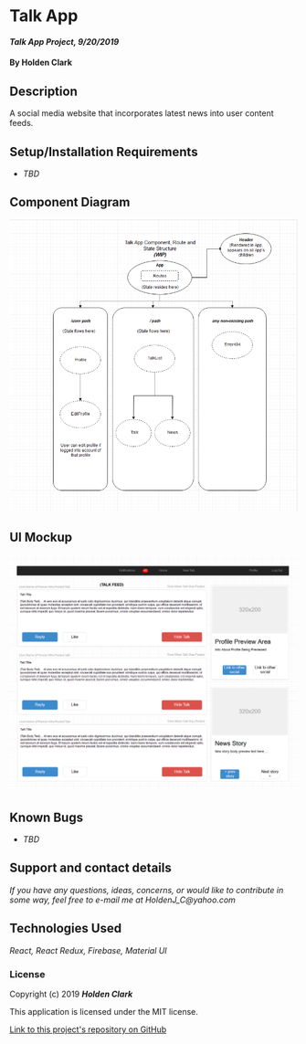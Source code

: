 # Talk App

#### _Talk App Project, 9/20/2019_

#### By **Holden Clark**

## Description

A social media website that incorporates latest news into user content feeds.

## Setup/Installation Requirements

* _TBD_

## Component Diagram

![alt-text](https://github.com/HoldenJC/talk-app/blob/master/component-diagram.png)

## UI Mockup
![alt-text](https://github.com/HoldenJC/talk-app/blob/master/ui-mockup.png)

## Known Bugs
* _TBD_

## Support and contact details

_If you have any questions, ideas, concerns, or would like to contribute in some way, feel free to e-mail me at HoldenJ_C@yahoo.com_

## Technologies Used
_React,_
_React Redux,_
_Firebase,_
_Material UI_

### License

Copyright (c) 2019 **_Holden Clark_**

This application is licensed under the MIT license.

[Link to this project's repository on GitHub](https://github.com/HoldenJC/talk-app)